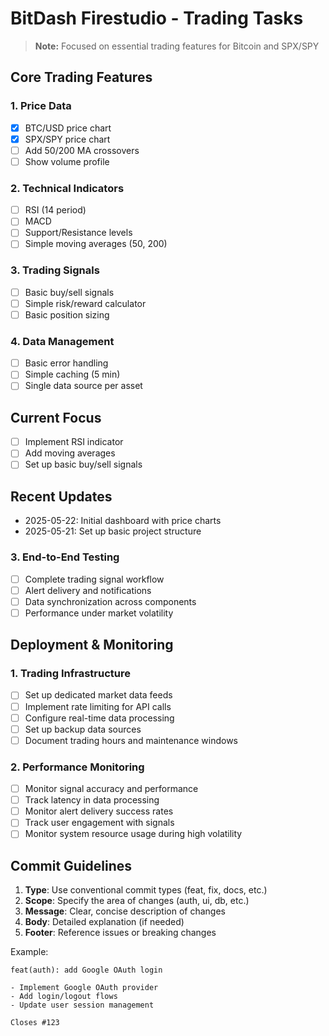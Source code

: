 # BitDash Firestudio - Trading Tasks

> **Note:** Focused on essential trading features for Bitcoin and SPX/SPY

## Core Trading Features

### 1. Price Data
- [x] BTC/USD price chart
- [x] SPX/SPY price chart
- [ ] Add 50/200 MA crossovers
- [ ] Show volume profile

### 2. Technical Indicators
- [ ] RSI (14 period)
- [ ] MACD
- [ ] Support/Resistance levels
- [ ] Simple moving averages (50, 200)

### 3. Trading Signals
- [ ] Basic buy/sell signals
- [ ] Simple risk/reward calculator
- [ ] Basic position sizing

### 4. Data Management
- [ ] Basic error handling
- [ ] Simple caching (5 min)
- [ ] Single data source per asset

## Current Focus
- [ ] Implement RSI indicator
- [ ] Add moving averages
- [ ] Set up basic buy/sell signals

## Recent Updates
- 2025-05-22: Initial dashboard with price charts
- 2025-05-21: Set up basic project structure

### 3. End-to-End Testing
- [ ] Complete trading signal workflow
- [ ] Alert delivery and notifications
- [ ] Data synchronization across components
- [ ] Performance under market volatility

## Deployment & Monitoring

### 1. Trading Infrastructure
- [ ] Set up dedicated market data feeds
- [ ] Implement rate limiting for API calls
- [ ] Configure real-time data processing
- [ ] Set up backup data sources
- [ ] Document trading hours and maintenance windows

### 2. Performance Monitoring
- [ ] Monitor signal accuracy and performance
- [ ] Track latency in data processing
- [ ] Monitor alert delivery success rates
- [ ] Track user engagement with signals
- [ ] Monitor system resource usage during high volatility

## Commit Guidelines
1. **Type**: Use conventional commit types (feat, fix, docs, etc.)
2. **Scope**: Specify the area of changes (auth, ui, db, etc.)
3. **Message**: Clear, concise description of changes
4. **Body**: Detailed explanation (if needed)
5. **Footer**: Reference issues or breaking changes

Example:
```
feat(auth): add Google OAuth login

- Implement Google OAuth provider
- Add login/logout flows
- Update user session management

Closes #123
```
